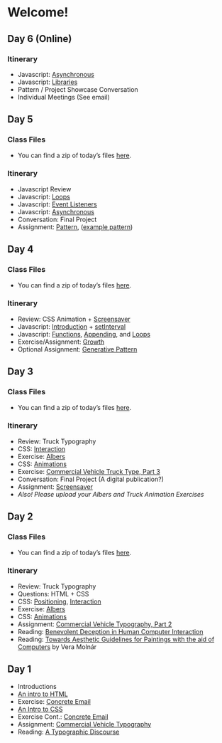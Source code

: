 # Welcome!

## Day 6 (Online)
### Itinerary
- Javascript: [Asynchronous](/lectures/async)
- Javascript: [Libraries](/lectures/libraries)
- Pattern / Project Showcase Conversation
- Individual Meetings (See email)


## Day 5
### Class Files
- You can find a zip of today&rsquo;s files [here](/files/march-09.zip).

### Itinerary
- Javascript Review
- Javascript: [Loops](/lectures/loops)
- Javascript: [Event Listeners](/lectures/listeners)
- Javascript: [Asynchronous](/lectures/async)
- Conversation: Final Project 
- Assignment: [Pattern](/assignments/generative), ([example pattern](/files/example-pattern.zip))

<!-- 
	Generative pattern with controls interface
-->


## Day 4
### Class Files
- You can find a zip of today&rsquo;s files [here](/files/march-02.zip).

### Itinerary
- Review: CSS Animation + [Screensaver](/assignments/screensaver)
- Javascript: [Introduction](/lectures/javascript1) + [setInterval](/lectures/intervals)
- Javascript: [Functions](/lectures/functions), [Appending](/lectures/appending), and [Loops](/lectures/loops)
- Exercise/Assignment: [Growth](/assignments/growth)
- Optional Assignment: [Generative Pattern](/assignments/generative)

## Day 3

### Class Files
- You can find a zip of today&rsquo;s files [here](/files/feb-24.zip).

### Itinerary 
- Review: Truck Typography 
- CSS: [Interaction](/lectures/csspseudo)
- Exercise: [Albers](/assignments/albers)
- CSS: [Animations](/lectures/cssanimations)
- Exercise: [Commercial Vehicle Truck Type, Part 3](/assignments/truck3)
- Conversation: Final Project (A digital publication?)
- Assignment: [Screensaver](/assignments/screensaver)
- *Also! Please upload your Albers and Truck Animation Exercises*

## Day 2
### Class Files
- You can find a zip of today&rsquo;s files [here](/files/feb-17.zip).

### Itinerary 
- Review: Truck Typography
- Questions: HTML + CSS
- CSS: [Positioning](/lectures/css2), [Interaction](/lectures/csspseudo)
- Exercise: [Albers](/assignments/albers)
- CSS: [Animations](/lectures/cssanimations)
- Assignment: [Commercial Vehicle Typography, Part 2](/assignments/truck2)
- Reading: [Benevolent Deception in Human Computer Interaction ](http://www.cond.org/deception.pdf)
- Reading: [Towards Aesthetic Guidelines for Paintings with the aid of Computers](https://s3.amazonaws.com/2b.andydayton.com/readings/molnar-aesthetic.pdf) by Vera Molnár

## Day 1
- Introductions
- [An intro to HTML](/lectures/html)
- Exercise: [Concrete Email](/assignments/concrete)
- [An Intro to CSS](/lectures/css)
- Exercise Cont.: [Concrete Email](/assignments/concrete)
- Assignment: [Commercial Vehicle Typography](/assignments/truck)
- Reading: [A Typographic Discourse](http://s3.amazonaws.com/arena-attachments/2558912/d4365f7c2d1c55c3684c5ff73eda4fa3.pdf)